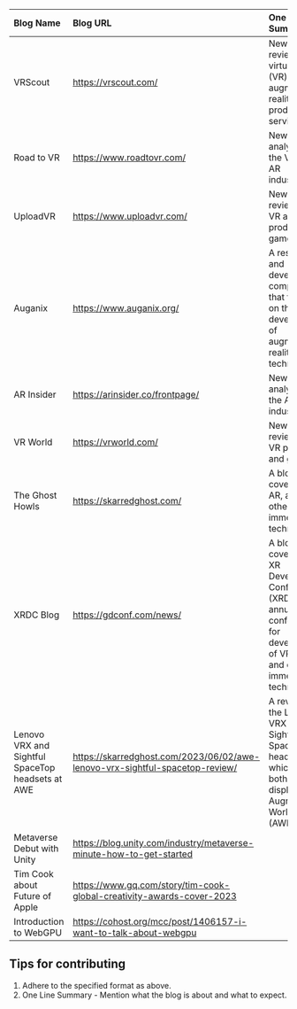 | Blog Name | Blog URL | One Line Summary |
|:----------|:---------|:---------|
|VRScout|https://vrscout.com/|News and reviews of virtual reality (VR) and augmented reality (AR) products and services.|
|Road to VR|https://www.roadtovr.com/|News and analysis of the VR and AR industries.|
|UploadVR|https://www.uploadvr.com/|News and reviews of VR and AR products and games.|
|Auganix|https://www.auganix.org/|A research and development company that focuses on the development of augmented reality (AR) technologies.|
|AR Insider|https://arinsider.co/frontpage/|News and analysis of the AR industry.|
|VR World|https://vrworld.com/|News and reviews of VR products and games.|
|The Ghost Howls|https://skarredghost.com/|A blog that covers VR, AR, and other immersive technologies.|
|XRDC Blog|https://gdconf.com/news/|A blog that covers the XR Developer Conference (XRDC), an annual conference for developers of VR, AR, and other immersive technologies.|
|Lenovo VRX and Sightful SpaceTop headsets at AWE|https://skarredghost.com/2023/06/02/awe-lenovo-vrx-sightful-spacetop-review/| A review of the Lenovo VRX and Sightful SpaceTop headsets, which were both on display at the Augmented World Expo (AWE) 2023|
|Metaverse Debut with Unity|https://blog.unity.com/industry/metaverse-minute-how-to-get-started||
|Tim Cook about Future of Apple|https://www.gq.com/story/tim-cook-global-creativity-awards-cover-2023||
|Introduction to WebGPU|https://cohost.org/mcc/post/1406157-i-want-to-talk-about-webgpu||

## Tips for contributing

1. Adhere to the specified format as above.
2. One Line Summary - Mention what the blog is about and what to expect.

